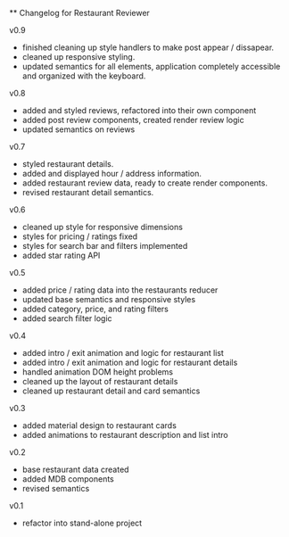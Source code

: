 ** Changelog for Restaurant Reviewer

v0.9
- finished cleaning up style handlers to make post appear / dissapear.
- cleaned up responsive styling.
- updated semantics for all elements, application completely accessible and organized with the keyboard.

v0.8
- added and styled reviews, refactored into their own component
- added post review components, created render review logic
- updated semantics on reviews

v0.7
- styled restaurant details.
- added and displayed hour / address information.
- added restaurant review data, ready to create render components.
- revised restaurant detail semantics.

v0.6
- cleaned up style for responsive dimensions
- styles for pricing / ratings fixed
- styles for search bar and filters implemented
- added star rating API

v0.5
- added price / rating data into the restaurants reducer
- updated base semantics and responsive styles
- added category, price, and rating filters
- added search filter logic

v0.4
- added intro / exit animation and logic for restaurant list
- added intro / exit animation and logic for restaurant details
- handled animation DOM height problems
- cleaned up the layout of restaurant details
- cleaned up restaurant detail and card semantics

v0.3
- added material design to restaurant cards
- added animations to restaurant description and list intro

v0.2
- base restaurant data created
- added MDB components
- revised semantics

v0.1
- refactor into stand-alone project
